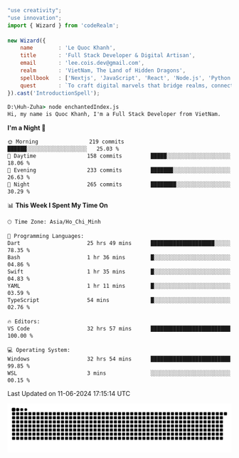 <!--x axis divider-->

```js 
"use creativity";
"use innovation";
import { Wizard } from 'codeRealm';

new Wizard({
    name        : 'Le Quoc Khanh',
    title       : 'Full Stack Developer & Digital Artisan',
    email       : 'lee.cois.dev@gmail.com',
    realm       : 'VietNam, The Land of Hidden Dragons',
    spellbook   : ['Nextjs', 'JavaScript', 'React', 'Node.js', 'Python', 'Django', 'Cloud Services'],
    quest       : `To craft digital marvels that bridge realms, connect cultures, and bring imagination to life.`,
}).cast('IntroductionSpell');
```

```cmd
D:\Huh-Zuha> node enchantedIndex.js
Hi, my name is Quoc Khanh, I'm a Full Stack Developer from VietNam.
```
<!--START_SECTION:waka-->
**I'm a Night 🦉** 

```text
🌞 Morning                219 commits         ██████░░░░░░░░░░░░░░░░░░░   25.03 % 
🌆 Daytime                158 commits         █████░░░░░░░░░░░░░░░░░░░░   18.06 % 
🌃 Evening                233 commits         ███████░░░░░░░░░░░░░░░░░░   26.63 % 
🌙 Night                  265 commits         ████████░░░░░░░░░░░░░░░░░   30.29 % 
```


📊 **This Week I Spent My Time On** 

```text
🕑︎ Time Zone: Asia/Ho_Chi_Minh

💬 Programming Languages: 
Dart                     25 hrs 49 mins      ████████████████████░░░░░   78.35 % 
Bash                     1 hr 36 mins        █░░░░░░░░░░░░░░░░░░░░░░░░   04.86 % 
Swift                    1 hr 35 mins        █░░░░░░░░░░░░░░░░░░░░░░░░   04.83 % 
YAML                     1 hr 11 mins        █░░░░░░░░░░░░░░░░░░░░░░░░   03.59 % 
TypeScript               54 mins             █░░░░░░░░░░░░░░░░░░░░░░░░   02.76 % 

🔥 Editors: 
VS Code                  32 hrs 57 mins      █████████████████████████   100.00 % 

💻 Operating System: 
Windows                  32 hrs 54 mins      █████████████████████████   99.85 % 
WSL                      3 mins              ░░░░░░░░░░░░░░░░░░░░░░░░░   00.15 % 
```


 Last Updated on 11-06-2024 17:15:14 UTC
<!--END_SECTION:waka-->
<picture>
  <source media="(prefers-color-scheme: dark)" srcset="https://raw.githubusercontent.com/leecois/leecois/output/github-contribution-grid-snake-dark.svg">
  <source media="(prefers-color-scheme: light)" srcset="https://raw.githubusercontent.com/leecois/leecois/output/github-contribution-grid-snake.svg">
  <img alt="github contribution grid snake animation" src="https://raw.githubusercontent.com/leecois/leecois/output/github-contribution-grid-snake.svg">
</picture>
